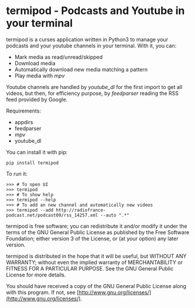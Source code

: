 termipod - Podcasts and Youtube in your terminal
================================================

termipod is a curses application written in Python3 to manage your podcasts and your youtube
channels in your terminal. With it, you can:

* Mark media as read/unread/skipped
* Download media
* Automatically download new media matching a pattern
* Play media with *mpv*

Youtube channels are handled by *youtube_dl* for the first import to get all videos, but then,
for efficiency purpose, by *feedparser* reading the RSS feed provided by Google.

Requirements:

* appdirs
* feedparser
* mpv
* youtube_dl

You can install it with pip:

    pip install termipod

To run it:

    >>> # To open UI
    >>> termipod
    >>> # To show help
    >>> termipod --help
    >>> # To add an new channel and automatically new videos
    >>> termipod --add http://radiofrance-podcast.net/podcast09/rss_14257.xml --auto ".*"

termipod is free software; you can redistribute it and/or modify
it under the terms of the GNU General Public License as published by
the Free Software Foundation; either version 3 of the License, or
(at your option) any later version.

termipod is distributed in the hope that it will be useful,
but WITHOUT ANY WARRANTY; without even the implied warranty of
MERCHANTABILITY or FITNESS FOR A PARTICULAR PURPOSE.  See the
GNU General Public License for more details.

You should have received a copy of the GNU General Public License
along with this program.  If not, see
[http://www.gnu.org/licenses/](http://www.gnu.org/licenses/).
